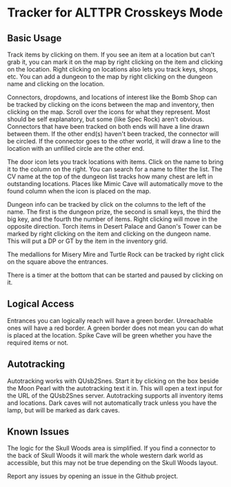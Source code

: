 # Tracker for ALTTPR Crosskeys Mode

## Basic Usage

Track items by clicking on them. If you see an item at a location but can't grab it, you can mark it on the map by right clicking on the item and clicking on the location. Right clicking on locations also lets you track keys, shops, etc. You can add a dungeon to the map by right clicking on the dungeon name and clicking on the location.

Connectors, dropdowns, and locations of interest like the Bomb Shop can be tracked by clicking on the icons between the map and inventory, then clicking on the map. Scroll over the icons for what they represent. Most should be self explanatory, but some (like Spec Rock) aren't obvious. Connectors that have been tracked on both ends will have a line drawn between them. If the other end(s) haven't been tracked, the connector will be circled. If the connector goes to the other world, it will draw a line to the location with an unfilled circle are the other end.

The door icon lets you track locations with items. Click on the name to bring it to the column on the right. You can search for a name to filter the list. The CV name at the top of the dungeon list tracks how many chest are left in outstanding locations. Places like Mimic Cave will automatically move to the found column when the icon is placed on the map.

Dungeon info can be tracked by click on the columns to the left of the name. The first is the dungeon prize, the second is small keys, the third the big key, and the fourth the number of items. Right clicking will move in the opposite direction. Torch items in Desert Palace and Ganon's Tower can be marked by right clicking on the item and clicking on the dungeon name. This will put a DP or GT by the item in the inventory grid.

The medallions for Misery Mire and Turtle Rock can be tracked by right click on the square above the entrances.

There is a timer at the bottom that can be started and paused by clicking on it.

## Logical Access

Entrances you can logically reach will have a green border. Unreachable ones will have a red border. A green border does not mean you can do what is placed at the location. Spike Cave will be green whether you have the required items or not.

## Autotracking

Autotracking works with QUsb2Snes. Start it by clicking on the box beside the Moon Pearl with the autotracking text it in. This will open a text input for the URL of the QUsb2Snes server. Autotracking supports all inventory items and locations. Dark caves will not automatically track unless you have the lamp, but will be marked as dark caves.

## Known Issues

The logic for the Skull Woods area is simplified. If you find a connector to the back of Skull Woods it will mark the whole western dark world as accessible, but this may not be true depending on the Skull Woods layout.

Report any issues by opening an issue in the Github project.